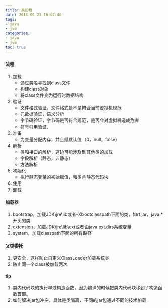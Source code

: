```yaml
---
title: 类加载
date: 2018-06-23 16:07:40
tags:
- java
- jvm
categories:
- java
- jvm
toc: true
---
```


#### 流程
1. 加载
    - 通过类名寻找到class文件 
    - 构建class对象
    - 将class文件变为运行时数据结构
2. 验证
    - 文件格式验证，文件格式是不是符合当前虚拟机规范
    - 元数据验证，语义分析 
    - 字节码验证，字节码是否符合规范，是否会对虚拟机造成危害
    - 符号引用验证，
3. 准备
    - 为变量分配内存，并且赋默认值（0，null，false）
4. 解析
    - 类和接口的解析，这边可能涉及到其他类的加载
    - 字段解析（静态，非静态）
    - 方法解析
5. 初始化
    - 执行静态变量的初始赋值，和类内静态代码块
6. 使用
7. 卸载

<!-- more -->
#### 加载器
1. bootstrap，加载JDK\jre\lib或者-Xbootclasspath下面的类，如rt.jar，java.*开头的类
2. extension，加载JDK\jre\lib\ext或者由java.ext.dirs系统变量
3. system，加载classpath下面的所有路径

#### 父类委托
1. 更安全，这样防止自定义ClassLoader加载系统类
2. 防止同一个class被加载两次

#### tip
1. 类内代码块的执行早过构造函数，因为编译的时候把类内代码块移到了构造函数首部。
2. 如何解决jar包冲突，具体是类隔离，不同的jar包通过不同的技术加载